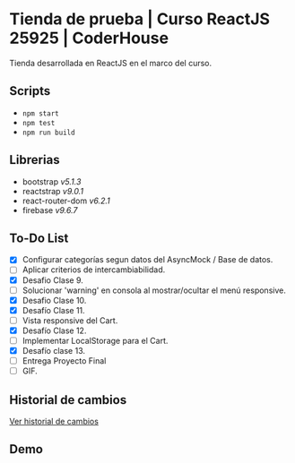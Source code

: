 # Tienda de prueba | Curso ReactJS 25925 | CoderHouse
Tienda desarrollada en ReactJS en el marco del curso.

## Scripts
- `npm start`
- `npm test`
- `npm run build`

## Librerias 
- bootstrap *v5.1.3*
- reactstrap *v9.0.1*
- react-router-dom *v6.2.1*
- firebase *v9.6.7*

## To-Do List
- [X] Configurar categorías segun datos del AsyncMock / Base de datos.
- [ ] Aplicar criterios de intercambiabilidad.
- [X] Desafio Clase 9.
- [ ] Solucionar 'warning' en consola al mostrar/ocultar el menú responsive.
- [X] Desafio Clase 10.
- [X] Desafío Clase 11.
- [ ] Vista responsive del Cart.
- [X] Desafío Clase 12.
- [ ] Implementar LocalStorage para el Cart.
- [X] Desafío clase 13.
- [ ] Entrega Proyecto Final
- [ ] GIF.

## Historial de cambios
[Ver historial de cambios](./CHANGELOG.md)

## Demo

